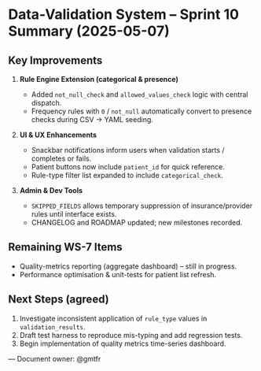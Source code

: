 # Data-Validation System – Sprint 10 Summary (2025-05-07)

## Key Improvements

1. **Rule Engine Extension (categorical & presence)**  
   * Added `not_null_check` and `allowed_values_check` logic with central dispatch.  
   * Frequency rules with `0` / `not_null` automatically convert to presence checks during CSV → YAML seeding.

2. **UI & UX Enhancements**  
   * Snackbar notifications inform users when validation starts / completes or fails.  
   * Patient buttons now include `patient_id` for quick reference.  
   * Rule-type filter list expanded to include `categorical_check`.

3. **Admin & Dev Tools**  
   * `SKIPPED_FIELDS` allows temporary suppression of insurance/provider rules until interface exists.  
   * CHANGELOG and ROADMAP updated; new milestones recorded.

## Remaining WS-7 Items

* Quality-metrics reporting (aggregate dashboard) – still in progress.  
* Performance optimisation & unit-tests for patient list refresh.

## Next Steps (agreed)

1. Investigate inconsistent application of `rule_type` values in `validation_results`.  
2. Draft test harness to reproduce mis-typing and add regression tests.  
3. Begin implementation of quality metrics time-series dashboard.

— Document owner: @gmtfr 